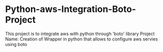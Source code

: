 # Python-aws-Integration-Boto-Project
This project is to integrate aws with python through 'boto' library Project Name: Creation of Wrapper in python that allows to configure aws servies using boto

